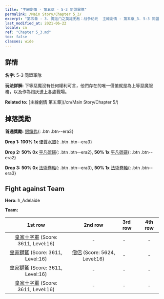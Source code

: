```yaml
---
title: "主線劇情 - 第五章 - 5-3 同盟軍隊"
permalink: /Main Story/Chapter 5_3/
excerpt: "第五章 - 3. 魔法门之英雄无敌：战争纪元  主線劇情 - 第五章_3. 5-3 同盟軍隊"
last_modified_at: 2021-06-22
locale: cn
ref: "Chapter 5_3.md"
toc: false
classes: wide
---
```


## 詳情

 **名字:** 5-3 同盟軍隊

 **玩法詳解:** 下等惡魔沒有任何權利可言，他們存在的唯一價值就是為上等惡魔服務，以及作為炮灰送上各處戰場。

 **Related to:** [主線劇情 第五章](/cn/Main Story/Chapter 5/)

## 掉落獎勵

 **首通獎勵:** [銀鑰匙](/cn/Items/con_693/){: .btn .btn--era3}

 **Drop 1:** **100% 1x** [優質水銀](/cn/Items/mat_14/){: .btn .btn--era3}

 **Drop 2:** **50% 0x** [平凡硫磺](/cn/Items/mat_9/){: .btn .btn--era2}, **50% 1x** [平凡硫磺](/cn/Items/mat_9/){: .btn .btn--era2}

 **Drop 3:** **50% 0x** [法術卷軸](/cn/Items/con_694/){: .btn .btn--era3}, **50% 1x** [法術卷軸](/cn/Items/con_694/){: .btn .btn--era3}


## Fight against Team
 **Hero:** h_Adelaide

 **Team:**


  | 1st row | 2nd row | 3rd row | 4th row |
  |:----:|:----:|:----|:----:|
  | [皇家十字軍](/cn/units/Swordsman/) (Score: 3611, Level:16)  | - | - | - |
  | [皇家獅鷲](/cn/units/Griffin/) (Score: 3611, Level:16)  | [僧侶](/cn/units/Monk/) (Score: 5624, Level:16)  | - | - |
  | [皇家獅鷲](/cn/units/Griffin/) (Score: 3611, Level:16)  | - | - | - |
  | [皇家十字軍](/cn/units/Swordsman/) (Score: 3611, Level:16)  | - | - | - |



